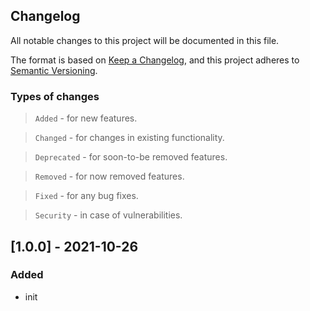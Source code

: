 ## Changelog

All notable changes to this project will be documented in this file.

The format is based on [Keep a Changelog](https://keepachangelog.com/en/1.0.0/),
and this project adheres to [Semantic Versioning](https://semver.org/spec/v2.0.0.html).

### Types of changes

> `Added` - for new features.

> `Changed` - for changes in existing functionality.

> `Deprecated` - for soon-to-be removed features.

> `Removed` - for now removed features.

> `Fixed` - for any bug fixes.

> `Security` - in case of vulnerabilities.

## [1.0.0] - 2021-10-26

### Added

- init
